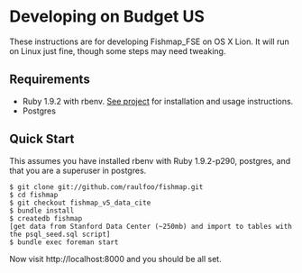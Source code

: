 # Developing on Budget US

These instructions are for developing Fishmap_FSE on OS X Lion. It will run on Linux just fine, though some
steps may need tweaking.

## Requirements

* Ruby 1.9.2 with rbenv. [See project](https://github.com/sstephenson/rbenv/) for installation and usage instructions.
* Postgres

## Quick Start

This assumes you have installed rbenv with Ruby 1.9.2-p290, postgres, and that you are a superuser in postgres.

```
$ git clone git://github.com/raulfoo/fishmap.git
$ cd fishmap
$ git checkout fishmap_v5_data_cite
$ bundle install
$ createdb fishmap
[get data from Stanford Data Center (~250mb) and import to tables with the psql_seed.sql script]
$ bundle exec foreman start
```

Now visit http://localhost:8000 and you should be all set.
